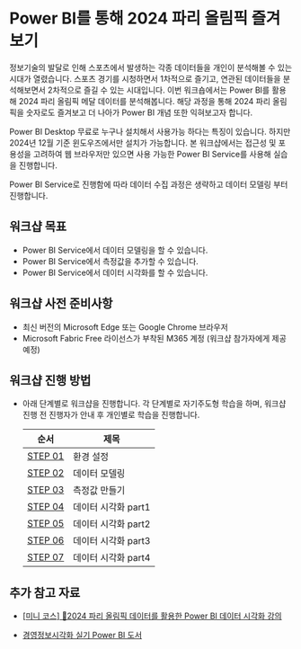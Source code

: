 # Power BI를 통해 2024 파리 올림픽 즐겨보기

정보기술의 발달로 인해 스포츠에서 발생하는 각종 데이터들을 개인이 분석해볼 수 있는 시대가 열렸습니다. 스포츠 경기를 시청하면서 1차적으로 즐기고, 연관된 데이터들을 분석해보면서 2차적으로 즐길 수 있는 시대입니다. 이번 워크숍에서는 Power BI를 활용해 2024 파리 올림픽 메달 데이터를 분석해봅니다. 해당 과정을 통해 2024 파리 올림픽을 숫자로도 즐겨보고 더 나아가 Power BI 개념 또한 익혀보고자 합니다.

Power BI Desktop 무료로 누구나 설치해서 사용가능 하다는 특징이 있습니다. 하지만 2024년 12월 기준 윈도우즈에서만 설치가 가능합니다. 본 워크샵에서는 접근성 및 포용성을 고려하여 웹 브라우저만 있으면 사용 가능한 Power BI Service를 사용해 실습을 진행합니다. 

Power BI Service로 진행함에 따라 데이터 수집 과정은 생략하고 데이터 모델링 부터 진행합니다.

## 워크샵 목표

- Power BI Service에서 데이터 모델링을 할 수 있습니다.
- Power BI Service에서 측정값을 추가할 수 있습니다.
- Power BI Service에서 데이터 시각화를 할 수 있습니다.

## 워크샵 사전 준비사항

- 최신 버전의 Microsoft Edge 또는 Google Chrome 브라우저
- Microsoft Fabric Free 라이선스가 부착된 M365 계정 (워크샵 참가자에게 제공 예정)

## 워크샵 진행 방법

- 아래 단계별로 워크샵을 진행합니다. 각 단계별로 자기주도형 학습을 하며, 워크샵 진행 전 진행자가 안내 후 개인별로 학습을 진행합니다.

  | 순서                         | 제목                                           |
  |------------------------------|------------------------------------------------|
  | [STEP 01](./docs/01-setup.md) | 환경 설정                             |
  | [STEP 02](./docs/02-data-modeling.md) | 데이터 모델링     |
  | [STEP 03](./docs/03-create-measures.md) | 측정값 만들기                |
  | [STEP 04](./docs/04-data-visualization-part1.md) | 데이터 시각화 part1               |
  | [STEP 05](./docs/05-data-visualization-part2.md) | 데이터 시각화 part2      |
  | [STEP 06](./docs/06-data-visualization-part3.md) | 데이터 시각화 part3                  |
  | [STEP 07](./docs/06-data-visualization-part3.md) | 데이터 시각화 part4                  |

## 추가 참고 자료

- [[미니 코스] 🏅2024 파리 올림픽 데이터를 활용한 Power BI 데이터 시각화 강의](https://youtu.be/mUuX7GKiHa0?si=uhm3_UjtaIPTmsJN)

- [경영정보시각화 실기 Power BI 도서](https://www.dataedu.kr/%ea%b3%b5%ec%a7%80%ec%82%ac%ed%95%ad-adspadp-%eb%8d%b0%ec%9d%b4%ed%84%b0%eb%b6%84%ec%84%9d%ec%a4%80%ec%a0%84%eb%ac%b8%ea%b0%80/?uid=5581&mod=document)